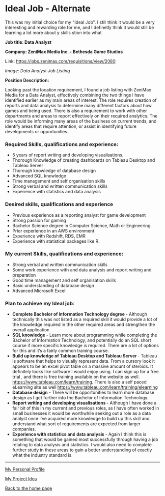 # Ideal Job - Alternate

This was my initial choice for my "Ideal Job".  I still think it would be a very interesting and rewarding role for me, and I definetly think it would still be learning a lot more about y skills stion into what

<b>Job title: Data Analyst

Company: ZeniMax Media Inc. - Bethesda Game Studios </b>

Link: https://jobs.zenimax.com/requisitions/view/2080

<i>Image: Data Analyst Job Listing</i>
  
<b>Position Description:</b>

Looking past the location requirement, I found a job listing with ZeniMax Media for a Data Analyst, effectively combining the two things I have identified earlier as my main areas of interest.  The role requires creation of reports and data analysis to determine many different factors about how games and being used.  There is also a requirement to work with other departments and areas to report effectively on their required analytics.  The role would be informing many areas of the business on current trends, and identify areas that require attention, or assist in identifying future developments or opportunities.

### Required Skills, qualifications and experience:
- 5 years of report writing and developing visualisations.  
- Thorough Knowledge of creating dashboards on Tableau Desktop and Tableau Server
- Thorough knowledge of database design
- Advanced SQL knowledge
- Time management and self organisation skills
- Strong verbal and written communication skills 
- Experience with statistics and data analysis

### Desired skills, qualifications and experience
- Previous experience as a reporting analyst for game development 
- Strong passion for gaming
- Bachelor Science degree in Computer Science, Math or Engineering
- Prior experience in an AWS environment
- Experience with Redshift, RDS, EMR
- Experience with statistical packages like R.

### My current Skills, qualifications and experience:
- Strong verbal and written communication skills 
- Some work experience with and data analysis and report writing and preparation
- Good time management and self organisation skills
- Basic understanding of database design
- Advanced Microsoft Excel

### Plan to achieve my Ideal job:

- <b>Complete Bachelor of Information Technology degree </b>- Although technically this was not listed as a required skill it would provide a lot of the knowledge required in the other required areas and strengthen the overall application.   
- <b>SQL knowledge </b>-  Learn more about programming while completing the Bachelor of Information Technology, and potentially do an SQL short course if more specific knowledge is required.  There are a lot of options for this and it’s a fairly common training course.
- <b>Build up knowledge of Tableau Desktop and Tableau Server </b>- Tableau is software that helps to visually represent data.  From a cursory look it appears to be an excel pivot table on a massive amount of steroids.  It definitely looks like software I would enjoy using.  I can sign up for a free trial , and there is free training available on the website as well.    https://www.tableau.com/learn/training.  There is also a self paced eLearning site as well https://www.tableau.com/learn/training/elearning 
- <b>Database design</b> - There will be opportunities to learn more database design as I get further into the Bachelor of Information Technology.  
- <b>Report writing and developing visualisations </b>- Although I have done a fair bit of this in my current and previous roles, as I have often worked in small businesses it would be worthwhile seeking out a role as a data analyst once I’ve acquired more knowledge  to build up this skill and understand what sort of requirements are expected from larger companies.
- <b>Experience with statistics and data analysis </b>- Again I think this is something that would be gained most successfully through having a job relating to data analysis and statistics.  I would also need to complete further study in these areas to gain a better understanding of exactly what the industry standard is.   

<hr>

<p><a href="https://leevdb.github.io/Lee-van-den-Blink/profile">My Personal Profile</a></p>
<p><a href="https://leevdb.github.io/Lee-van-den-Blink/Project">My Project Idea</a></p>
<p><a href="https://leevdb.github.io/Lee-van-den-Blink/">Back to the home page</a></p>
